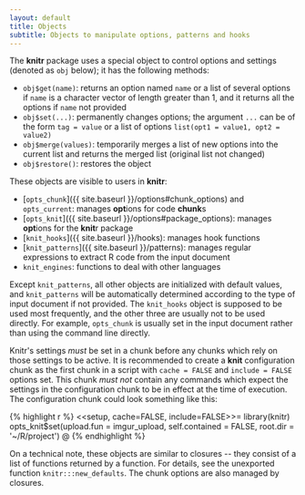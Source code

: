 ```yaml
---
layout: default
title: Objects
subtitle: Objects to manipulate options, patterns and hooks
---
```


The **knitr** package uses a special object to control options and settings (denoted as `obj` below); it has the following methods:

- `obj$get(name)`: returns an option named `name` or a list of several options if `name` is a character vector of length greater than 1, and it returns all the options if `name` not provided
- `obj$set(...)`: permanently changes options; the argument `...` can be of the form `tag = value` or a list of options `list(opt1 = value1, opt2 = value2)`
- `obj$merge(values)`: temporarily merges a list of new options into the current list and returns the merged list (original list not changed)
- `obj$restore()`: restores the object

These objects are visible to users in **knitr**:

- [`opts_chunk`]({{ site.baseurl }}/options#chunk_options) and `opts_current`: manages **opt**ions for code **chunk**s
- [`opts_knit`]({{ site.baseurl }}/options#package_options): manages **opt**ions for the **knit**r package
- [`knit_hooks`]({{ site.baseurl }}/hooks): manages hook functions
- [`knit_patterns`]({{ site.baseurl }}/patterns): manages regular expressions to extract R code from the input document
- `knit_engines`: functions to deal with other languages

Except `knit_patterns`, all other objects are initialized with default values, and `knit_patterns` will be automatically determined according to the type of input document if not provided. The `knit_hooks` object is supposed to be used most frequently, and the other three are usually not to be used directly. For example, `opts_chunk` is usually set in the input document rather than using the command line directly.

Knitr's settings _must_ be set in a chunk before any chunks which rely
on those settings to be active. It is recommended to create a **knit**
configuration chunk as the first chunk in a script with `cache =
FALSE` and `include = FALSE` options set. This chunk _must not_ contain
any commands which expect the settings in the configuration chunk to
be in effect at the time of execution. The configuration chunk could
look something like this:

{% highlight r %}
<<setup, cache=FALSE, include=FALSE>>=
library(knitr)
opts_knit$set(upload.fun = imgur_upload, self.contained = FALSE,
              root.dir = '~/R/project')
@
{% endhighlight %}

On a technical note, these objects are similar to closures -- they
consist of a list of functions returned by a function. For details,
see the unexported function `knitr:::new_defaults`. The chunk options
are also managed by closures.
